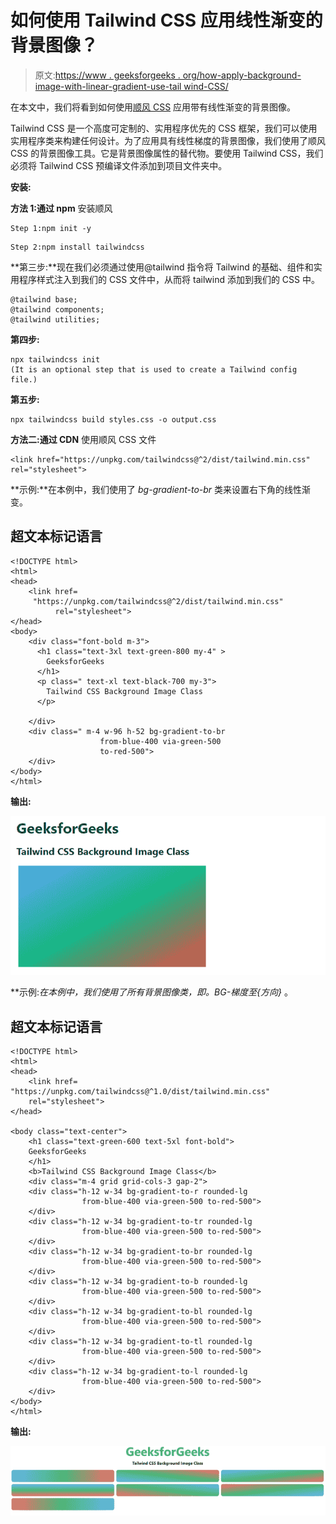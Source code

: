 # 如何使用 Tailwind CSS 应用线性渐变的背景图像？

> 原文:[https://www . geeksforgeeks . org/how-apply-background-image-with-linear-gradient-use-tail wind-CSS/](https://www.geeksforgeeks.org/how-to-apply-background-image-with-linear-gradient-using-tailwind-css/)

在本文中，我们将看到如何使用[顺风 CSS](https://www.geeksforgeeks.org/css-tailwind-introduction/) 应用带有线性渐变的背景图像。

Tailwind CSS 是一个高度可定制的、实用程序优先的 CSS 框架，我们可以使用实用程序类来构建任何设计。为了应用具有线性梯度的背景图像，我们使用了顺风 CSS 的背景图像工具。它是背景图像属性的替代物。要使用 Tailwind CSS，我们必须将 Tailwind CSS 预编译文件添加到项目文件夹中。

**安装:**

**方法 1:通过 npm** 安装顺风

```
Step 1:npm init -y
```

```
Step 2:npm install tailwindcss
```

**第三步:**现在我们必须通过使用@tailwind 指令将 Tailwind 的基础、组件和实用程序样式注入到我们的 CSS 文件中，从而将 tailwind 添加到我们的 CSS 中。

```
@tailwind base;  
@tailwind components;  
@tailwind utilities;
```

**第四步:**

```
npx tailwindcss init
(It is an optional step that is used to create a Tailwind config file.)
```

**第五步:**

```
npx tailwindcss build styles.css -o output.css  
```

**方法二:通过 CDN** 使用顺风 CSS 文件

```
<link href="https://unpkg.com/tailwindcss@^2/dist/tailwind.min.css" rel="stylesheet">
```

**示例:**在本例中，我们使用了 *bg-gradient-to-br* 类来设置右下角的线性渐变。

## 超文本标记语言

```
<!DOCTYPE html>
<html>
<head>
    <link href=
     "https://unpkg.com/tailwindcss@^2/dist/tailwind.min.css" 
          rel="stylesheet">
</head>
<body>
    <div class="font-bold m-3">
      <h1 class="text-3xl text-green-800 my-4" >
        GeeksforGeeks
      </h1>
      <p class=" text-xl text-black-700 my-3">
        Tailwind CSS Background Image Class
      </p>

    </div>
    <div class=" m-4 w-96 h-52 bg-gradient-to-br
                    from-blue-400 via-green-500 
                    to-red-500">
    </div>
</body>
</html>
```

**输出:**

![](img/2574f8fb1a048ad2986dc282268842e3.png)

**示例:**在本例中，我们使用了所有背景图像类，即*。BG-梯度至{方向}* 。

## 超文本标记语言

```
<!DOCTYPE html>
<html>
<head>
    <link href=
"https://unpkg.com/tailwindcss@^1.0/dist/tailwind.min.css"
    rel="stylesheet">
</head>

<body class="text-center">
    <h1 class="text-green-600 text-5xl font-bold">
    GeeksforGeeks
    </h1>
    <b>Tailwind CSS Background Image Class</b>
    <div class="m-4 grid grid-cols-3 gap-2">
    <div class="h-12 w-34 bg-gradient-to-r rounded-lg 
                from-blue-400 via-green-500 to-red-500">
    </div>
    <div class="h-12 w-34 bg-gradient-to-tr rounded-lg 
                from-blue-400 via-green-500 to-red-500">
    </div>
    <div class="h-12 w-34 bg-gradient-to-br rounded-lg 
                from-blue-400 via-green-500 to-red-500">
    </div>
    <div class="h-12 w-34 bg-gradient-to-b rounded-lg 
                from-blue-400 via-green-500 to-red-500">
    </div>
    <div class="h-12 w-34 bg-gradient-to-bl rounded-lg  
                from-blue-400 via-green-500 to-red-500">
    </div>
    <div class="h-12 w-34 bg-gradient-to-tl rounded-lg 
                from-blue-400 via-green-500 to-red-500">
    </div>
    <div class="h-12 w-34 bg-gradient-to-l rounded-lg  
                from-blue-400 via-green-500 to-red-500">
    </div>
</body>
</html>
```

**输出:**

![](img/d9a63cedbea778f13aace0ccaa92b88b.png)